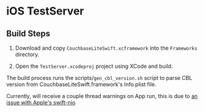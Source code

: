 #  iOS TestServer

## Build Steps

1. Download and copy `CouchbaseLiteSwift.xcframework` into the `Frameworks` directory.

2. Open the `TestServer.xcodeproj` project using XCode and build.

The build process runs the scripts/`gen_cbl_version.sh` script to parse CBL version from CouchbaseLiteSwift.framework's Info.plist file.

Currently, will receive a couple thread warnings on App run, this is due to [an issue with Apple's swift-nio](https://github.com/apple/swift-nio/issues/2223)
